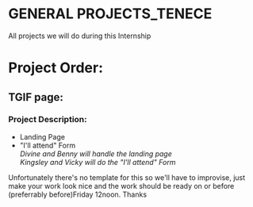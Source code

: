 # GENERAL PROJECTS_TENECE
All projects we will do during this Internship

# Project Order:
## TGIF page:
### Project Description:
- Landing Page
- "I'll attend" Form <br>
*Divine and Benny will handle the landing page* <br>
*Kingsley and Vicky will do the "I'll attend" Form*

Unfortunately there's no template for this so we'll have to improvise, just make your work look nice and the work should be ready on or before (preferrably before)Friday 12noon. Thanks
